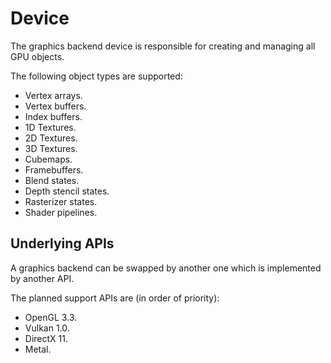 # Device

The graphics backend device is responsible for creating and managing all GPU objects.

The following object types are supported:

- Vertex arrays.
- Vertex buffers.
- Index buffers.
- 1D Textures.
- 2D Textures.
- 3D Textures.
- Cubemaps.
- Framebuffers.
- Blend states.
- Depth stencil states.
- Rasterizer states.
- Shader pipelines.

## Underlying APIs

A graphics backend can be swapped by another one which is implemented by another API.

The planned support APIs are (in order of priority):

- OpenGL 3.3.
- Vulkan 1.0.
- DirectX 11.
- Metal.

